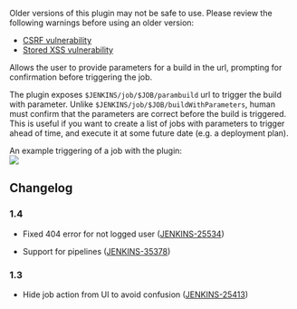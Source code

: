 Older versions of this plugin may not be safe to use. Please review the
following warnings before using an older version:

-   [CSRF
    vulnerability](https://www.jenkins.io/security/advisory/2021-03-30/#SECURITY-2257)
-   [Stored XSS
    vulnerability](https://www.jenkins.io/security/advisory/2021-03-30/#SECURITY-2231)

Allows the user to provide parameters for a build in the url, prompting
for confirmation before triggering the job.

The plugin exposes `$JENKINS/job/$JOB/parambuild` url to trigger the
build with parameter. Unlike `$JENKINS/job/$JOB/buildWithParameters`,
human must confirm that the parameters are correct before the build is
triggered. This is useful if you want to create a list of jobs with
parameters to trigger ahead of time, and execute it at some future date
(e.g. a deployment plan).

An example triggering of a job with the plugin:  
![](docs/images/example_screenshot.png)

## Changelog

### 1.4

-   Fixed 404 error for not logged user
    ([JENKINS-25534](https://issues.jenkins-ci.org/browse/JENKINS-25534))

-   Support for pipelines
    ([JENKINS-35378](https://issues.jenkins-ci.org/browse/JENKINS-35378))

### 1.3

-   Hide job action from UI to avoid confusion
    ([JENKINS-25413](https://issues.jenkins-ci.org/browse/JENKINS-25413))
